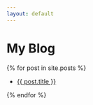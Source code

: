 ```yaml
---
layout: default
---
```


# My Blog

{% for post in site.posts %}

* [{{ post.title }}]("gatasmalas.github.io/_posts/")

{% endfor %}
